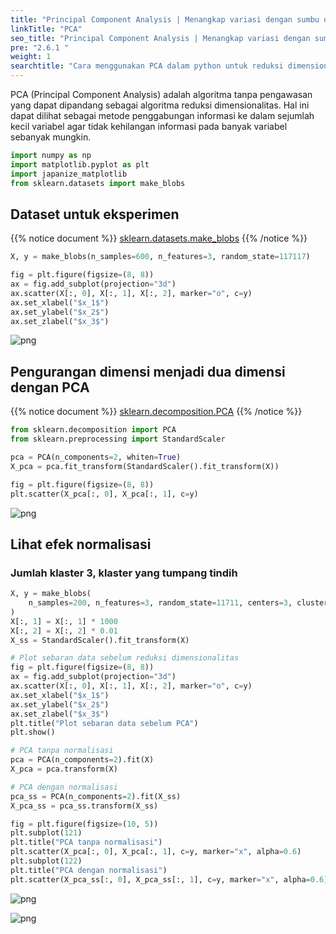 ```yaml
---
title: "Principal Component Analysis | Menangkap variasi dengan sumbu ortogonal"
linkTitle: "PCA"
seo_title: "Principal Component Analysis | Menangkap variasi dengan sumbu ortogonal"
pre: "2.6.1 "
weight: 1
searchtitle: "Cara menggunakan PCA dalam python untuk reduksi dimensionalitas"
---
```


<div class="pagetop-box">
    <p>PCA (Principal Component Analysis) adalah algoritma tanpa pengawasan yang dapat dipandang sebagai algoritma reduksi dimensionalitas. Hal ini dapat dilihat sebagai metode penggabungan informasi ke dalam sejumlah kecil variabel agar tidak kehilangan informasi pada banyak variabel sebanyak mungkin.</p>
</div>

```python
import numpy as np
import matplotlib.pyplot as plt
import japanize_matplotlib
from sklearn.datasets import make_blobs
```

## Dataset untuk eksperimen

{{% notice document %}}
[sklearn.datasets.make_blobs](https://scikit-learn.org/stable/modules/generated/sklearn.datasets.make_blobs.html)
{{% /notice %}}

```python
X, y = make_blobs(n_samples=600, n_features=3, random_state=117117)

fig = plt.figure(figsize=(8, 8))
ax = fig.add_subplot(projection="3d")
ax.scatter(X[:, 0], X[:, 1], X[:, 2], marker="o", c=y)
ax.set_xlabel("$x_1$")
ax.set_ylabel("$x_2$")
ax.set_zlabel("$x_3$")
```


    
![png](/images/basic/dimensionality_reduction/PCA_files/PCA_4_1.png)
    


## Pengurangan dimensi menjadi dua dimensi dengan PCA

{{% notice document %}}
[sklearn.decomposition.PCA](https://scikit-learn.org/stable/modules/generated/sklearn.decomposition.PCA.html)
{{% /notice %}}


```python
from sklearn.decomposition import PCA
from sklearn.preprocessing import StandardScaler

pca = PCA(n_components=2, whiten=True)
X_pca = pca.fit_transform(StandardScaler().fit_transform(X))

fig = plt.figure(figsize=(8, 8))
plt.scatter(X_pca[:, 0], X_pca[:, 1], c=y)
```


![png](/images/basic/dimensionality_reduction/PCA_files/PCA_6_1.png)
    


## Lihat efek normalisasi

### Jumlah klaster 3, klaster yang tumpang tindih


```python
X, y = make_blobs(
    n_samples=200, n_features=3, random_state=11711, centers=3, cluster_std=2.0
)
X[:, 1] = X[:, 1] * 1000
X[:, 2] = X[:, 2] * 0.01
X_ss = StandardScaler().fit_transform(X)

# Plot sebaran data sebelum reduksi dimensionalitas
fig = plt.figure(figsize=(8, 8))
ax = fig.add_subplot(projection="3d")
ax.scatter(X[:, 0], X[:, 1], X[:, 2], marker="o", c=y)
ax.set_xlabel("$x_1$")
ax.set_ylabel("$x_2$")
ax.set_zlabel("$x_3$")
plt.title("Plot sebaran data sebelum PCA")
plt.show()

# PCA tanpa normalisasi
pca = PCA(n_components=2).fit(X)
X_pca = pca.transform(X)

# PCA dengan normalisasi
pca_ss = PCA(n_components=2).fit(X_ss)
X_pca_ss = pca_ss.transform(X_ss)

fig = plt.figure(figsize=(10, 5))
plt.subplot(121)
plt.title("PCA tanpa normalisasi")
plt.scatter(X_pca[:, 0], X_pca[:, 1], c=y, marker="x", alpha=0.6)
plt.subplot(122)
plt.title("PCA dengan normalisasi")
plt.scatter(X_pca_ss[:, 0], X_pca_ss[:, 1], c=y, marker="x", alpha=0.6)
```


    
![png](/images/basic/dimensionality_reduction/PCA_files/PCA_8_0.png)
    


    
![png](/images/basic/dimensionality_reduction/PCA_files/PCA_8_2.png)
    
